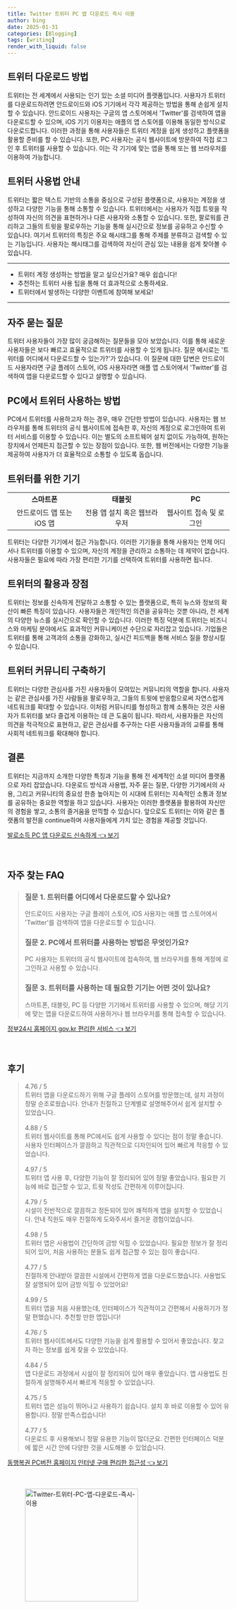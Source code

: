 ```yaml
---
title: Twitter 트위터 PC 앱 다운로드 즉시 이용
author: bing
date: 2025-01-31
categories: [Blogging]
tags: [writing]
render_with_liquid: false
---
```



<h2 id='트위터 다운로드 방법'>트위터 다운로드 방법</h2>

<p>트위터는 전 세계에서 사용되는 인기 있는 소셜 미디어 플랫폼입니다. 사용자가 트위터를 다운로드하려면 안드로이드와 iOS 기기에서 각각 제공하는 방법을 통해 손쉽게 설치할 수 있습니다. 안드로이드 사용자는 구글의 앱 스토어에서 'Twitter'를 검색하여 앱을 다운로드할 수 있으며, iOS 기기 이용자는 애플의 앱 스토어를 이용해 동일한 방식으로 다운로드합니다. 이러한 과정을 통해 사용자들은 트위터 계정을 쉽게 생성하고 플랫폼을 활용할 준비를 할 수 있습니다. 또한, PC 사용자는 공식 웹사이트에 방문하여 직접 로그인 후 트위터를 사용할 수 있습니다. 이는 각 기기에 맞는 앱을 통해 또는 웹 브라우저를 이용하여 가능합니다.</p>

<h2 id='트위터 사용법 안내'>트위터 사용법 안내</h2>

<p>트위터는 짧은 텍스트 기반의 소통을 중심으로 구성된 플랫폼으로, 사용자는 계정을 생성하고 다양한 기능을 통해 소통할 수 있습니다. 트위터에서는 사용자가 직접 트윗을 작성하여 자신의 의견을 표현하거나 다른 사용자와 소통할 수 있습니다. 또한, 팔로워를 관리하고 그들의 트윗을 팔로우하는 기능을 통해 실시간으로 정보를 공유하고 수신할 수 있습니다. 여기서 트위터의 특징은 주요 해시태그를 통해 주제를 분류하고 검색할 수 있는 기능입니다. 사용자는 해시태그를 검색하여 자신이 관심 있는 내용을 쉽게 찾아볼 수 있습니다.</p>

<hr />

<ul>
    <li>트위터 계정 생성하는 방법을 알고 싶으신가요? 매우 쉽습니다!</li>
    <li>추천하는 트위터 사용 팁을 통해 더 효과적으로 소통하세요.</li>
    <li>트위터에서 발생하는 다양한 이벤트에 참여해 보세요!</li>
</ul>

<hr />

<h2 id='자주 묻는 질문'>자주 묻는 질문</h2>

<p>트위터 사용자들이 가장 많이 궁금해하는 질문들을 모아 보았습니다. 이를 통해 새로운 사용자들은 보다 빠르고 효율적으로 트위터를 사용할 수 있게 됩니다. 질문 예시로는 '트위터를 어디에서 다운로드할 수 있는가?'가 있습니다. 이 질문에 대한 답변은 안드로이드 사용자라면 구글 플레이 스토어, iOS 사용자라면 애플 앱 스토어에서 'Twitter'를 검색하여 앱을 다운로드할 수 있다고 설명할 수 있습니다.</p>

<h2 id='PC에서 트위터 사용하는 방법'>PC에서 트위터 사용하는 방법</h2>

<p>PC에서 트위터를 사용하고자 하는 경우, 매우 간단한 방법이 있습니다. 사용자는 웹 브라우저를 통해 트위터의 공식 웹사이트에 접속한 후, 자신의 계정으로 로그인하여 트위터 서비스를 이용할 수 있습니다. 이는 별도의 소프트웨어 설치 없이도 가능하여, 원하는 장치에서 언제든지 접근할 수 있는 장점이 있습니다. 또한, 웹 버전에서는 다양한 기능을 제공하여 사용자가 더 효율적으로 소통할 수 있도록 돕습니다.</p>

<h2 id='트위터를 위한 기기'>트위터를 위한 기기</h2>

<table>
    <tr>
        <td style="text-align: center; height: 17px;"><b>스마트폰</b></td>
        <td style="text-align: center; height: 17px;"><b>태블릿</b></td>
        <td style="text-align: center; height: 17px;"><b>PC</b></td>
    </tr>
    <tr>
        <td style="text-align: center; height: 17px;">안드로이드 앱 또는 iOS 앱</td>
        <td style="text-align: center; height: 17px;">전용 앱 설치 혹은 웹브라우저</td>
        <td style="text-align: center; height: 17px;">웹사이트 접속 및 로그인</td>
    </tr>
</table>

<p>트위터는 다양한 기기에서 접근 가능합니다. 이러한 기기들을 통해 사용자는 언제 어디서나 트위터를 이용할 수 있으며, 자신의 계정을 관리하고 소통하는 데 제약이 없습니다. 사용자들은 필요에 따라 가장 편리한 기기를 선택하여 트위터를 사용하면 됩니다.</p>

<h2 id='트위터의 활용과 장점'>트위터의 활용과 장점</h2>

<p>트위터는 정보를 신속하게 전달하고 소통할 수 있는 플랫폼으로, 특히 뉴스와 정보의 확산이 빠른 특징이 있습니다. 사용자들은 개인적인 의견을 공유하는 것뿐 아니라, 전 세계의 다양한 뉴스를 실시간으로 확인할 수 있습니다. 이러한 특징 덕분에 트위터는 비즈니스와 마케팅 분야에서도 효과적인 커뮤니케이션 수단으로 자리잡고 있습니다. 기업들은 트위터를 통해 고객과의 소통을 강화하고, 실시간 피드백을 통해 서비스 질을 향상시킬 수 있습니다.</p>

<h2 id='트위터 커뮤니티 구축하기'>트위터 커뮤니티 구축하기</h2>

<p>트위터는 다양한 관심사를 가진 사용자들이 모여있는 커뮤니티의 역할을 합니다. 사용자는 같은 관심사를 가진 사람들을 팔로우하고, 그들의 트윗에 반응함으로써 자연스럽게 네트워크를 확대할 수 있습니다. 이처럼 커뮤니티를 형성하고 함께 소통하는 것은 사용자가 트위터를 보다 즐겁게 이용하는 데 큰 도움이 됩니다. 따라서, 사용자들은 자신의 의견을 적극적으로 표현하고, 같은 관심사를 추구하는 다른 사용자들과의 교류를 통해 사회적 네트워크를 확대해야 합니다.</p>

<h2 id='결론'>결론</h2>

<p>트위터는 지금까지 소개한 다양한 특징과 기능을 통해 전 세계적인 소셜 미디어 플랫폼으로 자리 잡았습니다. 다운로드 방식과 사용법, 자주 묻는 질문, 다양한 기기에서의 사용, 그리고 커뮤니티의 중요성 한층 높아지는 이 시대에 트위터는 지속적인 소통과 정보를 공유하는 중요한 역할을 하고 있습니다. 사용자는 이러한 플랫폼을 활용하여 자신만의 경험을 쌓고, 소통의 즐거움을 만끽할 수 있습니다. 앞으로도 트위터는 이와 같은 플랫폼의 발전을 continue하며 사용자들에게 가치 있는 경험을 제공할 것입니다.</p>


<p><a class="click-button" title="발로소득 PC 앱 다운로드 신속하게" href="https://yellowplanner.github.io/posts/%EB%B0%9C%EB%A1%9C%EC%86%8C%EB%93%9D-PC-%EC%95%B1-%EB%8B%A4%EC%9A%B4%EB%A1%9C%EB%93%9C-%EC%8B%A0%EC%86%8D%ED%95%98%EA%B2%8C/" rel="dofollow">발로소득 PC 앱 다운로드 신속하게 👈 보기</a></p><br>
<h2 id='자주_찾는_FAQ'>자주 찾는 FAQ</h2>
<div itemscope="" itemtype="https://schema.org/FAQPage"> 
<blockquote> 
<div itemscope="" itemprop="mainEntity" itemtype="https://schema.org/Question"> 
<h3 itemprop="name">질문 1. 트위터를 어디에서 다운로드할 수 있나요?</h3> 
<div itemscope="" itemprop="acceptedAnswer" itemtype="https://schema.org/Answer"> 
<span itemprop="text"> 
<p>안드로이드 사용자는 구글 플레이 스토어, iOS 사용자는 애플 앱 스토어에서 'Twitter'를 검색하여 앱을 다운로드할 수 있습니다.</p> 
</span> 
</div> 
</div> 
<div itemscope="" itemprop="mainEntity" itemtype="https://schema.org/Question"> 
<h3 itemprop="name">질문 2. PC에서 트위터를 사용하는 방법은 무엇인가요?</h3> 
<div itemscope="" itemprop="acceptedAnswer" itemtype="https://schema.org/Answer"> 
<span itemprop="text"> 
<p>PC 사용자는 트위터의 공식 웹사이트에 접속하여, 웹 브라우저를 통해 계정에 로그인하고 사용할 수 있습니다.</p> 
</span> 
</div> 
</div> 
<div itemscope="" itemprop="mainEntity" itemtype="https://schema.org/Question"> 
<h3 itemprop="name">질문 3. 트위터를 사용하는 데 필요한 기기는 어떤 것이 있나요?</h3> 
<div itemscope="" itemprop="acceptedAnswer" itemtype="https://schema.org/Answer"> 
<span itemprop="text"> 
<p>스마트폰, 태블릿, PC 등 다양한 기기에서 트위터를 사용할 수 있으며, 해당 기기에 맞는 앱을 다운로드하여 사용하거나 웹 브라우저를 통해 접속할 수 있습니다.</p> 
</span> 
</div> 
</div> 
</blockquote> 
</div>
<p><a class="click-button" title="정부24시 홈페이지 gov.kr 편리한 서비스" href="https://yellowplanner.github.io/posts/%EC%A0%95%EB%B6%8024%EC%8B%9C-%ED%99%88%ED%8E%98%EC%9D%B4%EC%A7%80-gov.kr-%ED%8E%B8%EB%A6%AC%ED%95%9C-%EC%84%9C%EB%B9%84%EC%8A%A4/" rel="dofollow">정부24시 홈페이지 gov.kr 편리한 서비스 👈 보기</a></p><br>
<h2 id='후기'>후기</h2>
<div itemscope itemtype="https://schema.org/Product">
  <blockquote>
  <div itemprop="review" itemscope itemtype="https://schema.org/Review">
      <div itemprop="reviewRating" itemscope itemtype="https://schema.org/Rating"> <span itemprop="ratingValue">4.76</span> / <span itemprop="bestRating">5</span> </div>
      <span itemprop="reviewBody">트위터 앱을 다운로드하기 위해 구글 플레이 스토어를 방문했는데, 설치 과정이 정말 순조로웠습니다. 안내가 친절하고 단계별로 설명해주어서 쉽게 설치할 수 있었습니다.</span>
  </div>
  <br>
  <div itemprop="review" itemscope itemtype="https://schema.org/Review">
      <div itemprop="reviewRating" itemscope itemtype="https://schema.org/Rating"> <span itemprop="ratingValue">4.88</span> / <span itemprop="bestRating">5</span> </div>
      <span itemprop="reviewBody">트위터 웹사이트를 통해 PC에서도 쉽게 사용할 수 있다는 점이 정말 좋습니다. 사용자 인터페이스가 깔끔하고 직관적으로 디자인되어 있어 빠르게 적응할 수 있었습니다.</span>
  </div>
  <br>
  <div itemprop="review" itemscope itemtype="https://schema.org/Review">
      <div itemprop="reviewRating" itemscope itemtype="https://schema.org/Rating"> <span itemprop="ratingValue">4.97</span> / <span itemprop="bestRating">5</span> </div>
      <span itemprop="reviewBody">트위터 앱 사용 후, 다양한 기능이 잘 정리되어 있어 정말 좋았습니다. 필요한 기능에 바로 접근할 수 있고, 트윗 작성도 간편하게 이루어집니다.</span>
  </div>
  <br>
  <div itemprop="review" itemscope itemtype="https://schema.org/Review">
      <div itemprop="reviewRating" itemscope itemtype="https://schema.org/Rating"> <span itemprop="ratingValue">4.79</span> / <span itemprop="bestRating">5</span> </div>
      <span itemprop="reviewBody">시설이 전반적으로 깔끔하고 정돈되어 있어 쾌적하게 앱을 설치할 수 있었습니다. 안내 직원도 매우 친절하게 도와주셔서 즐거운 경험이었습니다.</span>
  </div>
  <br>
  <div itemprop="review" itemscope itemtype="https://schema.org/Review">
      <div itemprop="reviewRating" itemscope itemtype="https://schema.org/Rating"> <span itemprop="ratingValue">4.98</span> / <span itemprop="bestRating">5</span> </div>
      <span itemprop="reviewBody">트위터 앱은 사용법이 간단하여 금방 익힐 수 있었습니다. 필요한 정보가 잘 정리되어 있어, 처음 사용하는 분들도 쉽게 접근할 수 있는 점이 좋습니다.</span>
  </div>
  <br>
  <div itemprop="review" itemscope itemtype="https://schema.org/Review">
      <div itemprop="reviewRating" itemscope itemtype="https://schema.org/Rating"> <span itemprop="ratingValue">4.77</span> / <span itemprop="bestRating">5</span> </div>
      <span itemprop="reviewBody">친절하게 안내받아 깔끔한 시설에서 간편하게 앱을 다운로드했습니다. 사용법도 잘 설명되어 있어 금방 익힐 수 있었어요!</span>
  </div>
  <br>
  <div itemprop="review" itemscope itemtype="https://schema.org/Review">
      <div itemprop="reviewRating" itemscope itemtype="https://schema.org/Rating"> <span itemprop="ratingValue">4.99</span> / <span itemprop="bestRating">5</span> </div>
      <span itemprop="reviewBody">트위터 앱을 처음 사용했는데, 인터페이스가 직관적이고 간편해서 사용하기가 정말 편했습니다. 추천할 만한 앱입니다!</span>
  </div>
  <br>
  <div itemprop="review" itemscope itemtype="https://schema.org/Review">
      <div itemprop="reviewRating" itemscope itemtype="https://schema.org/Rating"> <span itemprop="ratingValue">4.76</span> / <span itemprop="bestRating">5</span> </div>
      <span itemprop="reviewBody">트위터 웹사이트에서도 다양한 기능을 쉽게 활용할 수 있어서 좋았습니다. 찾고자 하는 정보를 쉽게 찾을 수 있었습니다.</span>
  </div>
  <br>
  <div itemprop="review" itemscope itemtype="https://schema.org/Review">
      <div itemprop="reviewRating" itemscope itemtype="https://schema.org/Rating"> <span itemprop="ratingValue">4.84</span> / <span itemprop="bestRating">5</span> </div>
      <span itemprop="reviewBody">앱 다운로드 과정에서 시설이 잘 정리되어 있어 매우 좋았습니다. 앱 사용법도 친절하게 설명해주셔서 빠르게 적응할 수 있었습니다.</span>
  </div>
  <br>
  <div itemprop="review" itemscope itemtype="https://schema.org/Review">
      <div itemprop="reviewRating" itemscope itemtype="https://schema.org/Rating"> <span itemprop="ratingValue">4.75</span> / <span itemprop="bestRating">5</span> </div>
      <span itemprop="reviewBody">트위터 앱은 성능이 뛰어나고 사용하기 쉽습니다. 설치 후 바로 이용할 수 있어 유용합니다. 정말 만족스럽습니다!</span>
  </div>
  <br>
  <div itemprop="review" itemscope itemtype="https://schema.org/Review">
      <div itemprop="reviewRating" itemscope itemtype="https://schema.org/Rating"> <span itemprop="ratingValue">4.77</span> / <span itemprop="bestRating">5</span> </div>
      <span itemprop="reviewBody">다운로드 후 사용해보니 정말 유용한 기능이 많더군요. 간편한 인터페이스 덕분에 짧은 시간 안에 다양한 것을 시도해볼 수 있었습니다.</span>
  </div>
  </blockquote>
</div>
<p><a class="click-button" title="동행복권 PC버전 홈페이지 인터넷 구매 편리한 접근성" href="https://yellowplanner.github.io/posts/%EB%8F%99%ED%96%89%EB%B3%B5%EA%B6%8C-PC%EB%B2%84%EC%A0%84-%ED%99%88%ED%8E%98%EC%9D%B4%EC%A7%80-%EC%9D%B8%ED%84%B0%EB%84%B7-%EA%B5%AC%EB%A7%A4-%ED%8E%B8%EB%A6%AC%ED%95%9C-%EC%A0%91%EA%B7%BC%EC%84%B1/" rel="dofollow">동행복권 PC버전 홈페이지 인터넷 구매 편리한 접근성 👈 보기</a></p><br>
<figure class="image"><img src="https://yellowplanner.github.io/assets/img/thumbnail/Twitter-트위터-PC-앱-다운로드-즉시-이용.webp" alt="Twitter-트위터-PC-앱-다운로드-즉시-이용" width="256" height="256"></figure>